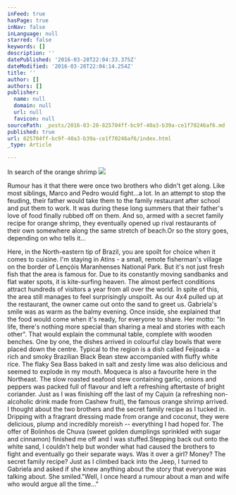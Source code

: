 ```yaml
---
inFeed: true
hasPage: true
inNav: false
inLanguage: null
starred: false
keywords: []
description: ''
datePublished: '2016-03-28T22:04:33.375Z'
dateModified: '2016-03-28T22:04:14.254Z'
title: ''
author: []
authors: []
publisher:
  name: null
  domain: null
  url: null
  favicon: null
sourcePath: _posts/2016-03-28-825704ff-bc9f-40a3-b39a-ce1f70246af6.md
published: true
url: 825704ff-bc9f-40a3-b39a-ce1f70246af6/index.html
_type: Article

---
```

In search of the orange shrimp
![](https://the-grid-user-content.s3-us-west-2.amazonaws.com/12f4cb4b-6fe2-43bc-923b-3194bcdef507.jpg)

Rumour
has it that there were once two brothers who didn't get along. Like most
siblings, Marco and Pedro would fight...a lot. In an attempt to stop the feuding,
their father would take them to the family restaurant after school and put them
to work. It was during these long summers that their father's love of food
finally rubbed off on them. And so, armed with a secret family recipe for orange
shrimp, they eventually opened up rival restaurants of their own somewhere
along the same stretch of beach.Or
so the story goes, depending on who tells it... 

Here,
in the North-eastern tip of Brazil, you are spoilt for choice when it comes to
cuisine. I'm staying in Atins - a small,
remote fisherman's village on the border of Lençóis Maranhenses National Park. But
it's not just fresh fish that the area is famous for. Due to its constantly
moving sandbanks and flat water spots, it is kite-surfing heaven. The almost
perfect conditions attract hundreds of visitors a year from all over the world.
In spite of this, the area still manages to feel surprisingly unspoilt. As
our 4x4 pulled up at the restaurant, the owner came out onto the sand to greet
us. Gabriela's smile was as warm as the balmy evening. Once
inside, she explained that the food would come when it's ready, for everyone to
share. Her motto: "In life, there's nothing more special than sharing a meal
and stories with each other". That
would explain the communal table, complete with wooden benches. One
by one, the dishes arrived in colourful clay bowls that were placed down the
centre. Typical
to the region is a dish called Feijoada - a rich and smoky Brazilian Black Bean
stew accompanied with fluffy white rice. The flaky Sea Bass baked in salt and
zesty lime was also delicious and seemed to explode in my mouth. Moqueca
is also a favourite here in the Northeast. The slow roasted seafood stew
containing garlic, onions and peppers was packed full of flavour and left a
refreshing aftertaste of bright coriander. Just
as I was finishing off the last of my Cajuin (a refreshing non-alcoholic drink
made from Cashew fruit), the famous orange shrimp arrived. I thought about the
two brothers and the secret family recipe as I tucked in. Dripping with a
fragrant dressing made from orange and coconut, they were delicious, plump and
incredibly moreish -- everything I had hoped for. The
offer of Bolinhos de Chuva (sweet golden dumplings sprinkled with sugar and cinnamon) finished me off
and I was stuffed.Stepping
back out onto the white sand, I couldn't help but wonder what had caused the
brothers to fight and eventually go their separate ways. Was it over a girl?
Money? The secret family recipe? Just as I climbed back into the Jeep, I turned
to Gabriela and asked if she knew anything about the story that everyone was
talking about. She smiled."Well, I once heard a rumour about a man and
wife who would argue all the time..."